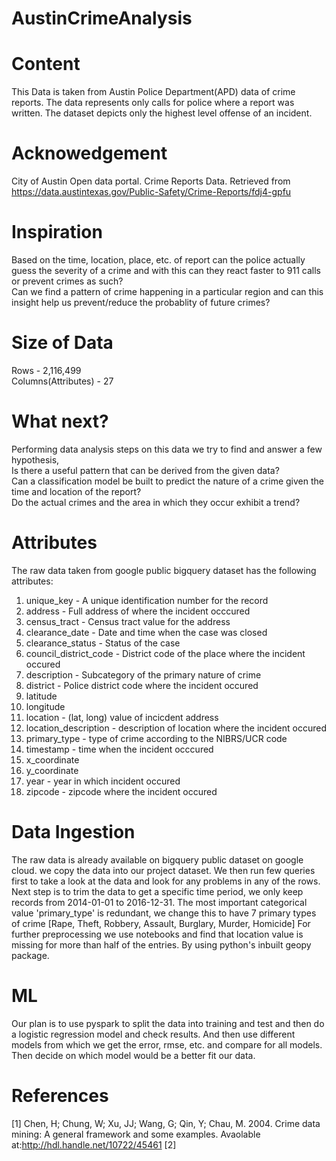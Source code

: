 # AustinCrimeAnalysis

# Content
This Data is taken from Austin Police Department(APD) data of crime reports. The data represents only 
calls for police where a report was written. The dataset depicts only the highest level offense of an 
incident.
# Acknowedgement
City of Austin Open data portal. Crime Reports Data. Retrieved from<br/> https://data.austintexas.gov/Public-Safety/Crime-Reports/fdj4-gpfu
# Inspiration
Based on the time, location, place, etc. of report can the police actually guess the severity
of a crime and with this can they react faster to 911 calls or prevent crimes as such?<br/>
Can we find a pattern of crime happening in a particular region and can this insight help us prevent/reduce 
the probablity of future crimes?
# Size of Data
Rows - 2,116,499<br/>
Columns(Attributes) - 27
# What next?
Performing data analysis steps on this data we try to find and answer a few hypothesis,<br/>
Is there a useful pattern that can be derived from the given data?<br/>
Can a classification model be built to predict the nature of a crime given the time and location of the report?<br/>
Do the actual crimes and the area in which they occur exhibit a trend?<br/>
# Attributes
The raw data taken from google public bigquery dataset has the following attributes:<br/>
1) unique_key - A unique identification number for the record<br/>
2) address - Full address of where the incident occcured<br/>
3) census_tract - Census tract value for the address<br/>
4) clearance_date - Date and time when the case was closed<br/>
5) clearance_status - Status of the case<br/>
6) council_district_code - District code of the place where the incident occured<br/>
7) description - Subcategory of the primary nature of crime<br/>
8) district - Police district code where the incident occured<br/>
9) latitude<br/>
10) longitude<br/>
11) location - (lat, long) value of incicdent address<br/>
12) location_description - description of location where the incident occured<br/>
13) primary_type - type of crime according to the NIBRS/UCR code<br/>
14) timestamp - time when the incident occcured<br/>
15) x_coordinate<br/>
16) y_coordinate<br/>
17) year - year in which incident occured<br/>
18) zipcode - zipcode where the incident occured<br/>

# Data Ingestion
The raw data is already available on bigquery public dataset on google cloud. we copy the data into our project dataset.
We then run few queries first to take a look at the data and look for any problems in any of the rows. 
Next step is to trim the data to get a specific time period, we only keep records from 2014-01-01 to 2016-12-31. 
The most important categorical value 'primary_type' is redundant, we change this to have 7 primary types of crime [Rape, Theft, Robbery, Assault, Burglary, Murder, Homicide]
For further preprocessing we use notebooks and find that location value is missing for more than half of the entries. By using python's inbuilt geopy package.

# ML
Our plan is to use pyspark to split the data into training and test and then do a logistic regression model and check results.
And then use different models  from which we get the error, rmse, etc. and compare for all models. Then decide on which model would be a better fit our data.

# References
[1] Chen, H; Chung, W; Xu, JJ; Wang, G; Qin, Y; Chau, M. 2004. Crime data mining: A general framework and some examples. Avaolable at:http://hdl.handle.net/10722/45461
[2]

